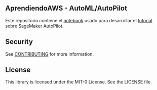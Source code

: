 ## AprendiendoAWS - AutoML/AutoPilot

Este repositorio contiene el [notebook](https://github.com/aws-samples/aprendiendoaws-automl/blob/main/aprendiendoaws-autopilot.ipynb) usado para desarrollar el [tutorial](https://aprendiendoaws.com/06-aiml/0603-sagemaker/060303-autopilot.html) sobre SageMaker AutoPilot.

## Security

See [CONTRIBUTING](CONTRIBUTING.md#security-issue-notifications) for more information.

## License

This library is licensed under the MIT-0 License. See the LICENSE file.
